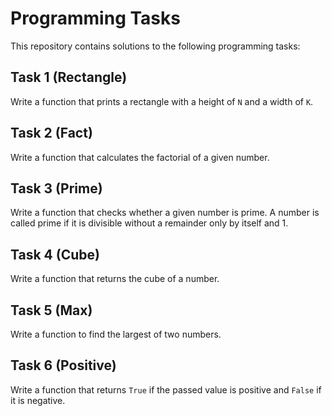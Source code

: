 # Programming Tasks

This repository contains solutions to the following programming tasks:

## Task 1 (Rectangle)
Write a function that prints a rectangle with a height of `N` and a width of `K`.

## Task 2 (Fact)
Write a function that calculates the factorial of a given number.

## Task 3 (Prime)
Write a function that checks whether a given number is prime. A number is called prime if it is divisible without a remainder only by itself and 1.

## Task 4 (Cube)
Write a function that returns the cube of a number.

## Task 5 (Max)
Write a function to find the largest of two numbers.

## Task 6 (Positive)
Write a function that returns `True` if the passed value is positive and `False` if it is negative.
